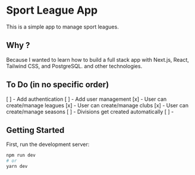 # Sport League App

This is a simple app to manage sport leagues.

## Why ?

Because I wanted to learn how to build a full stack app with Next.js, React, Tailwind CSS, and PostgreSQL. and other technologies.

## To Do (in no specific order)

[ ] - Add authentication
[ ] - Add user management
[x] - User can create/manage leagues
[x] - User can create/manage clubs
[x] - User can create/manage seasons
[ ] - Divisions get created automatically
[ ] -

## Getting Started

First, run the development server:

```bash
npm run dev
# or
yarn dev
```
